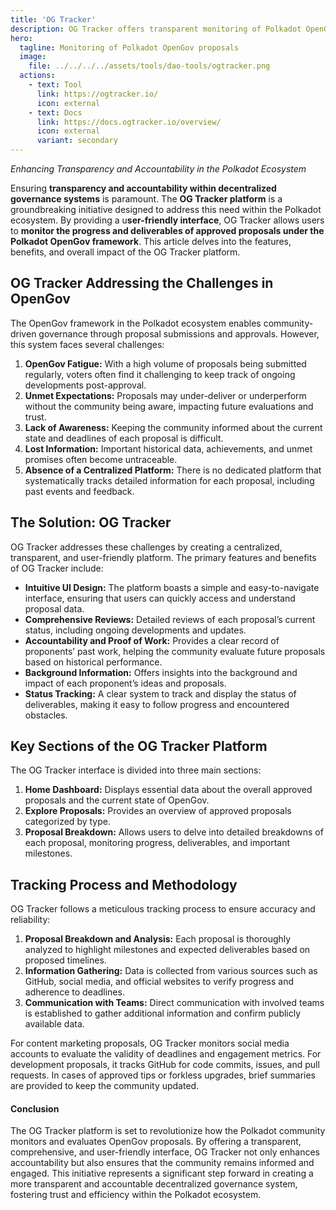 ```yaml
---
title: 'OG Tracker'
description: OG Tracker offers transparent monitoring of Polkadot OpenGov proposals, ensuring accountability, progress tracking, and comprehensive proposal reviews in one platform.
hero:
  tagline: Monitoring of Polkadot OpenGov proposals
  image: 
    file: ../../../../assets/tools/dao-tools/ogtracker.png
  actions:
    - text: Tool
      link: https://ogtracker.io/
      icon: external
    - text: Docs
      link: https://docs.ogtracker.io/overview/
      icon: external
      variant: secondary
---
```


*Enhancing Transparency and Accountability in the Polkadot Ecosystem*

Ensuring **transparency and accountability within decentralized governance systems** is paramount. The **OG Tracker platform** is a groundbreaking initiative designed to address this need within the Polkadot ecosystem. By providing a u**ser-friendly interface**, OG Tracker allows users to **monitor the progress and deliverables of approved proposals under the Polkadot OpenGov framework**. This article delves into the features, benefits, and overall impact of the OG Tracker platform.

## OG Tracker Addressing the Challenges in OpenGov
The OpenGov framework in the Polkadot ecosystem enables community-driven governance through proposal submissions and approvals. However, this system faces several challenges:
1. **OpenGov Fatigue:** With a high volume of proposals being submitted regularly, voters often find it challenging to keep track of ongoing developments post-approval.
2. **Unmet Expectations:** Proposals may under-deliver or underperform without the community being aware, impacting future evaluations and trust.
3. **Lack of Awareness:** Keeping the community informed about the current state and deadlines of each proposal is difficult.
4. **Lost Information:** Important historical data, achievements, and unmet promises often become untraceable.
5. **Absence of a Centralized Platform:** There is no dedicated platform that systematically tracks detailed information for each proposal, including past events and feedback.

## The Solution: OG Tracker
OG Tracker addresses these challenges by creating a centralized, transparent, and user-friendly platform. The primary features and benefits of OG Tracker include:

- **Intuitive UI Design:** The platform boasts a simple and easy-to-navigate interface, ensuring that users can quickly access and understand proposal data.
- **Comprehensive Reviews:** Detailed reviews of each proposal’s current status, including ongoing developments and updates.
- **Accountability and Proof of Work:** Provides a clear record of proponents’ past work, helping the community evaluate future proposals based on historical performance.
- **Background Information:** Offers insights into the background and impact of each proponent’s ideas and proposals.
- **Status Tracking:** A clear system to track and display the status of deliverables, making it easy to follow progress and encountered obstacles.

## Key Sections of the OG Tracker Platform
The OG Tracker interface is divided into three main sections:

1. **Home Dashboard:** Displays essential data about the overall approved proposals and the current state of OpenGov.
2. **Explore Proposals:** Provides an overview of approved proposals categorized by type.
3. **Proposal Breakdown:** Allows users to delve into detailed breakdowns of each proposal, monitoring progress, deliverables, and important milestones.

## Tracking Process and Methodology
OG Tracker follows a meticulous tracking process to ensure accuracy and reliability:

1. **Proposal Breakdown and Analysis:** Each proposal is thoroughly analyzed to highlight milestones and expected deliverables based on proposed timelines.
2. **Information Gathering:** Data is collected from various sources such as GitHub, social media, and official websites to verify progress and adherence to deadlines.
3. **Communication with Teams:** Direct communication with involved teams is established to gather additional information and confirm publicly available data.

For content marketing proposals, OG Tracker monitors social media accounts to evaluate the validity of deadlines and engagement metrics. For development proposals, it tracks GitHub for code commits, issues, and pull requests. In cases of approved tips or forkless upgrades, brief summaries are provided to keep the community updated.

#### Conclusion
The OG Tracker platform is set to revolutionize how the Polkadot community monitors and evaluates OpenGov proposals. By offering a transparent, comprehensive, and user-friendly interface, OG Tracker not only enhances accountability but also ensures that the community remains informed and engaged. This initiative represents a significant step forward in creating a more transparent and accountable decentralized governance system, fostering trust and efficiency within the Polkadot ecosystem.
